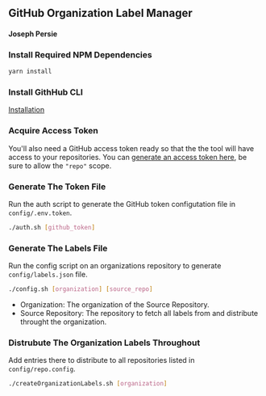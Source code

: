 ## GitHub Organization Label Manager
#### Joseph Persie

### Install Required NPM Dependencies
```bash
yarn install
```

### Install GithHub CLI
[Installation](https://github.com/cli/cli#installation)

### Acquire Access Token
You'll also need a GitHub access token ready so that the the tool will have access to your repositories.
You can [generate an access token here](https://github.com/settings/tokens), be sure to allow the `"repo"` scope.

### Generate The Token File
Run the auth script to generate the GitHub token configutation file in `config/.env.token`.
```bash
./auth.sh [github_token]
```

### Generate The Labels File
Run the config script on an organizations repository to generate `config/labels.json` file.
```bash
./config.sh [organization] [source_repo]
```

- Organization: The organization of the Source Repository.
- Source Repository: The repository to fetch all labels from and distribute throught the organization.

### Distrubute The Organization Labels Throughout
Add entries there to distribute to all repositories listed in `config/repo.config`.

```bash
./createOrganizationLabels.sh [organization]
```
